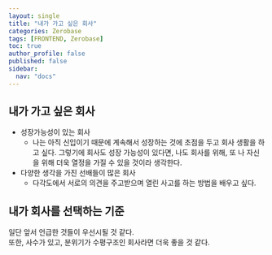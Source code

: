 ```yaml
---
layout: single
title: "내가 가고 싶은 회사"
categories: Zerobase
tags: [FRONTEND, Zerobase]
toc: true
author_profile: false
published: false
sidebar:
  nav: "docs"
---
```


## 내가 가고 싶은 회사

- 성장가능성이 있는 회사
  - 나는 아직 신입이기 때문에 계속해서 성장하는 것에 초점을 두고 회사 생활을 하고 싶다. 그렇기에 회사도 성장 가능성이 있다면, 나도 회사를 위해, 또 나 자신을 위해 더욱 열정을 가질 수 있을 것이라 생각한다.
- 다양한 생각을 가진 선배들이 많은 회사
  - 다각도에서 서로의 의견을 주고받으며 열린 사고를 하는 방법을 배우고 싶다.

## 내가 회사를 선택하는 기준

일단 앞서 언급한 것들이 우선시될 것 같다. <br> 또한, 사수가 있고, 분위기가 수평구조인 회사라면 더욱 좋을 것 같다.
